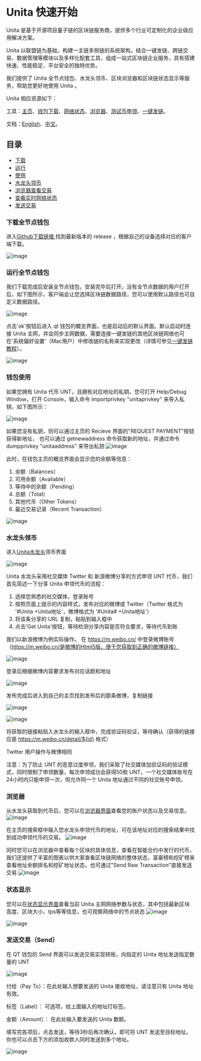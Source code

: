 # Unita 快速开始
Unita 是基于开源项目量子链的区块链服务商，提供多个行业可定制化的企业级应用解决方案。

Unita 以联盟链为基础，构建一主链多侧链的系统架构，结合一键发链、跨链交易、数据管理等模块以及多样化配套工具，组成一站式区块链企业服务，具有搭建快速、性能稳定、平台安全的独特优势。

我们提供了 Unita 全节点钱包、水龙头领币、区块浏览器和区块链状态显示等服务，帮助您更好地使用 Unita 。

Unita 相应资源如下：

工具：[主页](https://unita.network)、[钱包下载](https://github.com/zsrem/unitaprerelease/releases)、[网络状态](https://stats.unita.network)、[浏览器](https://explorer.unita.network)、[测试币申领](https://faucet.unita.network)、[一键发链](https://chain.unita.network)。

文档：[English](../en/)、[中文](../zh/)。

## 目录

- [下载](###下载全节点钱包)
- [运行](###运行全节点钱包)
- [使用](###钱包使用)
- [水龙头领币](###水龙头领币)
- [浏览器查看交易](###浏览器)
- [查看实时网络状态](###状态显示)
- [发送交易](###发送交易（Send）)


### 下载全节点钱包

进入[Github下载链接](https://github.com/zsrem/unitaprerelease/releases),找到最新版本的 release ，根据自己的设备选择对应的客户端下载。

![image](1.png)

### 运行全节点钱包

我们下载完成后安装全节点钱包，安装完毕后打开。没有全节点数据的用户打开后，如下图所示，客户端会让您选择区块链数据路径，您可以使用默认路径也可自定义数据路径。

![image](2.png)

点击'ok'按钮后进入 qt 钱包的概览界面，也是启动后的默认界面。默认启动时连接 Unita 主网，并会同步主网数据，需要连接一键发链的其他区块链网络也可在'系统偏好设置'（Mac用户）中修改链的名称来实现更改（详情可参见[一键发链教程](https://doc.unita.network/zh/One-Click-Launch-Chain/)）。

![image](3.png)

### 钱包使用

如果您拥有 Unita 代币 UNT，且拥有对应地址的私钥，您可打开 Help/Debug Window，打开 Console，输入命令 importprivkey "unitaprivkey" 来导入私钥，如下图所示：

![image](4.png)

如果您没有私钥，则可以通过主页的 Recieve 界面的"REQUEST PAYMENT"按钮获得新地址， 也可以通过 getnewaddress 命令获取新的地址，并通过命令 dumpprivkey "unitaaddress" 来导出私钥
![image](13.png)

此时，在钱包主页的概览界面会显示您的余额等信息：
1. 余额（Balances）
2. 可用余额（Avaliable）
3. 等待中的余额（Pending）
4. 总额（Total）
5. 其他代币（Other Tokens）
6. 最近交易记录（Recent Transaction）

![image](5.png)

### 水龙头领币

进入[Unita水龙头](https://faucet.unita.network/)领币界面

![image](8.png)

Unita 水龙头采用社交媒体 Twitter 和 新浪微博分享的方式申领 UNT 代币，我们首先简述一下分享 Unita 申领代币的流程：
1. 选择您熟悉的社交媒体，登录账号
2. 按照页面上提示的内容样式，发布对应的微博或 Twitter（Twitter 格式为 '#Unita +Unita地址'，微博格式为 '#Unita# +Unita地址'）
3. 将该条分享的 URL 复制，粘贴到输入框中
4. 点击'Get Unita'按钮，等待检测分享内容是否符合要求，等待代币到账

我们以新浪微博为例实际操作。
在 https://m.weibo.cn/ 中登录微博账号 （https://m.weibo.cn/是微博的Html5版，便于您获取到正确的微博链接）

![image](9.png)

登录后根据微博内容要求发布对应话题和地址

![image](10.png)

发布完成后进入到自己的主页找到发布后的那条微博，复制链接

![image](11.png)

![image](12.png)

将获取的链接粘贴入水龙头的输入框中，完成验证码验证，等待确认（获得的链接应是 https://m.weibo.cn/detail/${id} 格式）

Twitter 用户操作与微博相同

注意：为了防止 UNT 的恶意过度申领，我们采取了社交媒体加验证码的验证模式，同时限制了申领数量，每次申领成功会获得50枚 UNT，一个社交媒体账号在24小时内只能申领一次，但允许同一个 Unita 地址通过不同的社交账号申领。

### 浏览器

从水龙头获取到代币后，您可以在[浏览器界面](https://explorer.unita.network/)查看您的账户状态以及交易信息。
![image](14.png)

在主页的搜索框中输入您水龙头申领代币的地址，可在该地址对应的搜索结果中找到成功申领代币的交易。
![image](15.png)

同时您可以在浏览器中查看每个区块的具体信息，查看在智能合约中发行的代币，我们还提供了丰富的图表以供大家查看区块链网络的整体状态，富豪榜和挖矿榜来查看地址余额排名和挖矿地址状态，也可通过"Send Raw Transaction"直接发送交易
![image](16.png)

### 状态显示

您可以在[状态显示界面](https://stats.unita.network/)查看当前 Unita 主网网络参数与状态，其中包括最新区块高度、区块大小、tps等等信息，也可观察网络中的节点状态
![image](17.png)

![image](18.jpeg)

### 发送交易（Send）

在 QT 钱包的 Send 界面可以发送交易实现转账，向指定的 Unita 地址发送指定数量的 UNT

![image](6.png)

付给（Pay To）：在此处输入想要发送的 Unita 接收地址，请注意只有 Unita 地址有效。

标签（Label）： 可选项，给上面输入的地址打标签。

金额（Amount）： 在此处输入要发送的 Unita 数额。

填写完各项后，点击发送，等待3秒后再次确认，即可将 UNT 发送至目标地址。你也可以点击下方的添加收款人同时发送到多个地址。

![image](7.png)
